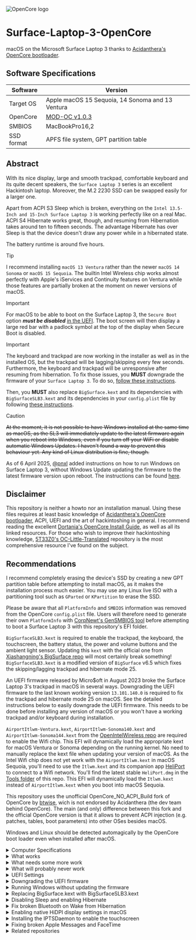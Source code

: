 ![OpenCore logo](https://github.com/acidanthera/OpenCorePkg/raw/master/Docs/Logos/OpenCore_with_text_Small.png)

# Surface-Laptop-3-OpenCore
macOS on the Microsoft Surface Laptop 3 thanks to [Acidanthera's OpenCore bootloader](https://github.com/acidanthera/OpenCorePkg).
  
## Software Specifications
| Software         | Version                            |
| ---------------- | ---------------------------------- |
| Target OS        | Apple macOS 15 Sequoia, 14 Sonoma and 13 Ventura |
| OpenCore         | [MOD-OC v1.0.3](https://github.com/wjz304/OpenCore_NO_ACPI_Build/releases/download/1.0.3_20b758b/OpenCore-Mod-1.0.3-RELEASE.zip) |
| SMBIOS           | MacBookPro16,2 |
| SSD format       | APFS file system, GPT partition table |

## Abstract
With its nice display, large and smooth trackpad, comfortable keyboard and its quite decent speakers, the `Surface Laptop 3` series is an excellent Hackintosh laptop. Moreover, the M.2 2230 SSD can be swapped easily for a larger one.

Apart from ACPI S3 Sleep which is broken, everything on the `Intel 13.5-Inch and 15-Inch Surface Laptop 3` is working perfectly like on a real Mac. ACPI S4 Hibernate works great, though, and resuming from Hibernation takes around ten to fifteen seconds. The advantage Hibernate has over Sleep is that the device doesn't draw any power while in a hibernated state.

The battery runtime is around five hours.

> [!TIP]
> I recommend installing `macOS 13 Ventura` rather than the newer `macOS 14 Sonoma` or `macOS 15 Sequoia`. The builtin Intel Wireless chip works almost perfectly with Apple's iServices and Continuity features on Ventura while those features are partially broken at the moment on newer versions of macOS.

> [!IMPORTANT]
> For macOS to be able to boot on the Surface Laptop 3, the `Secure Boot` option _**must be disabled**_ [in the UEFI](https://github.com/jlempen/Surface-Laptop-3-OpenCore/blob/main/README.md#uefi-settings). The boot screen will then display a large red bar with a padlock symbol at the top of the display when Secure Boot is disabled.

> [!IMPORTANT]
> The keyboard and trackpad are now working in the installer as well as in the installed OS, but the trackpad will be lagging/skipping every few seconds. Furthermore, the keyboard and trackpad will be unresponsive after resuming from hibernation. To fix those issues, you **MUST** downgrade the firmware of your `Surface Laptop 3`. To do so, [follow these instructions](https://github.com/jlempen/Surface-Laptop-3-OpenCore?tab=readme-ov-file#downgrading-the-uefi-firmware).
>
> Then, you **MUST** also replace `BigSurface.kext` and its dependencies with `BigSurfaceSLB3.kext` and its dependencies in your `config.plist` file by following [these instructions](https://github.com/jlempen/Surface-Laptop-3-OpenCore/blob/main/README.md#replacing-bigsurfacekext-with-bigsurfaceslb3kext).

> [!CAUTION]
> ~~At the moment, it is not possible to have Windows installed at the same time as macOS, as the SL3 will immediately update to the latest firmware again when you reboot into Windows, even if you turn off your WiFi or disable automatic Windows Updates. I haven't found a way to prevent this behaviour yet. Any kind of Linux distribution is fine, though.~~
> 
> As of 6 April 2025, [@pnxl](https://github.com/pnxl) added instructions on how to run Windows on Surface Laptop 3, without Windows Update updating the firmware to the latest firmware version upon reboot. The instructions can be found [here](https://github.com/jlempen/Surface-Laptop-3-OpenCore/blob/main/README.md#running-windows-without-updating-the-firmware).

## Disclaimer
This repository is neither a howto nor an installation manual. Using these files requires at least basic knowledge of [Acidanthera's OpenCore bootloader](https://github.com/acidanthera/OpenCorePkg), ACPI, UEFI and the art of hackintoshing in general. I recommend reading the excellent [Dortania's OpenCore Install Guide](https://dortania.github.io/OpenCore-Install-Guide), as well as all its linked resources. For those who wish to improve their hackintoshing knowledge, [5T33Z0's OC-Little-Translated](https://github.com/5T33Z0/OC-Little-Translated) repository is the most comprehensive resource I've found on the subject.

## Recommendations
I recommend completely erasing the device's SSD by creating a new GPT partition table before attempting to install macOS, as it makes the installation process much easier. You may use any Linux live ISO with a partitioning tool such as `GParted` or `KPartition` to erase the SSD.

Please be aware that all `PlatformInfo` and `SMBIOS` information was removed from the OpenCore `config.plist` file. Users will therefore need to generate their own `PlatformInfo` with [CorpNewt's GenSMBIOS tool](https://github.com/corpnewt/GenSMBIOS) before attempting to boot a Surface Laptop 3 with this repository's EFI folder.

`BigSurfaceSLB3.kext` is required to enable the trackpad, the keyboard, the touchscreen, the battery status, the power and volume buttons and the ambient light sensor. Updating this `kext` with the official one from [Xiashangning's BigSurface repo](https://github.com/Xiashangning/BigSurface) will most certainly break something! `BigSurfaceSLB3.kext` is a modified version of `BigSurface` v6.5 which fixes the skipping/lagging trackpad and hibernate mode 25.

An UEFI firmware released by Micro$oft in August 2023 broke the Surface Laptop 3's trackpad in macOS in several ways. Downgrading the UEFI firmware to the last known working version `13.101.140.0` is required to fix the trackpad and hibernate mode 25 on macOS. See the detailed instructions below to easily downgrade the UEFI firmware. This needs to be done before installing any version of macOS or you won't have a working trackpad and/or keyboard during installation.

`AirportItlwm-Ventura.kext`, `AirportItlwm-Sonoma140.kext` and `AirportItlwm-Sonoma144.kext` from the [OpenIntelWireless repo](https://github.com/OpenIntelWireless/itlwm) are required to enable the Wifi chip. This EFI will dynamically load the appropriate kext for macOS Ventura or Sonoma depending on the running kernel. No need to manually replace the kext file when updating your version of macOS. As the Intel Wifi chip does not yet work with the `AirportItlwm.kext` in macOS Sequoia, you'll need to use the `Itlwm.kext` and its companion app [HeliPort](https://github.com/OpenIntelWireless/HeliPort/releases) to connect to a Wifi network. You'll find the latest stable `HeliPort.dmg` in the [Tools folder](https://github.com/jlempen/Surface-Laptop-3-OpenCore/blob/main/Tools/HeliPort.dmg) of this repo. This EFI will dynamically load the `Itlwm.kext` instead of `AirportItlwm.kext` when you boot into macOS Sequoia.

This repository uses the unofficial OpenCore_NO_ACPI_Build fork of OpenCore by [btwise](https://gitee.com/btwise/OpenCore_NO_ACPI), wich is not endorsed by Acidanthera (the dev team behind OpenCore). The main (and only) difference between this fork and the official OpenCore version is that it allows to prevent ACPI injection (e.g. patches, tables, boot parameters) into other OSes besides macOS.

Windows and Linux should be detected automagically by the OpenCore boot loader even when installed after macOS.

<details>
  <summary>Computer Specifications</summary>
  
## Computer Specifications
| Device           | Hardware                           |
| ---------------- | ---------------------------------- |
| CPU              | Intel Core i7-1065G7 or Intel Core i5-1035G7 |
| iGPU             | Intel Iris Plus Graphics |
| Audio            | Realtek ALC274 |
| RAM              | 8 or 16 GB RAM |
| Wifi + Bluetooth | Wifi6 AX200, Bluetooth 5.0 |
| Storage          | Kioxia/Toshiba/SK Hynix PCIe NVMe 2230 SSD |
| USB Type-C 3.1 Gen 1 | Supports Power Delivery and DisplayPort |
| Camera | 720p |
| IR camera | Intel(R) AVStream Camera 2500, ISP Interface |
| Keyboard / Trackpad | |
| Display | 13.50 inch 3:2, 2256 x 1504 pixel or 15 inch 3:2, 2496 x 1664 pixel 201 PPI |
| Touchscreen | 10-point capacitive |
| Battery | |
| Ambient light sensor | |
</details>

<details>
  <summary>What works</summary>
  
## What works
- [x] CPU power management
- [x] CPU SpeedStep
- [x] iGPU with full acceleration
- [x] SSD drive
- [x] USB-C port
- [x] USB-A port
- [x] WLAN
- [x] Bluetooth
- [x] 720p camera
- [x] Internal speakers, microphone and Combojack
- [x] Power, volume up and volume down buttons
- [x] Keyboard with working brightness, volume and mute keys, working caps lock light
- [x] Trackpad with native multi-touch gestures
- [x] Touchscreen
- [x] Surface Pen
- [x] Ambient light sensor
- [x] Battery percentage and cycle count
- [x] Hibernation (hibernatemode 25) - the device successfully wakes up from hibernation mode
- [x] USB Type-C to HDMI
- [x] USB Type-C to USB3 & USB2
- [x] USB Type-C Power Delivery
</details>

<details>
  <summary>What needs some more work</summary>
  
## What needs some more work
- [ ] Sleep (hibernatemode 3) - the device only turns off the display without sleeping
- [ ] On macOS Sequoia, the user needs to close and open the lid again to wake up the display after hibernation
</details>

<details>
  <summary>What will probably never work</summary>
  
## What will probably never work
- [ ] IR camera (Windows Hello)
</details>

<details>
  <summary>UEFI Settings</summary>
  
## UEFI Settings
To enter the UEFI Settings, power on your Surface Laptop 3 and hold the `Volume Up Button` as soon as the Surface Logo is displayed on the screen.

The `Secure Boot` setting ***must be disabled to boot macOS***. I also recommend moving `USB Storage` to the top of the boot configuration list, which makes booting from an USB stick much easier.

| Security | |
| -------- | ----- |
| Secure Boot | Disabled |

| Boot configuration | |
| -------- | ----- |
| USB Storage | Move the item to the top of the list |
</details>

<details>
  <summary>Downgrading the UEFI firmware</summary>

## Downgrading the UEFI firmware
In order to fix the skipping/lagging trackpad in macOS and make the trackpad and keyboard work after hibernation, you must downgrade your UEFI firmware to the last known working version `13.101.140.0`.

1. Boot with a Linux Live USB stick, preferably a Debian, Arch or Fedora based distribution (I use the Arch-based Manjaro).
2. Download and unzip the compressed firmware archive [SurfaceLaptop3_FW_13.101.140.0.zip](https://github.com/jlempen/Surface-Laptop-3-OpenCore/blob/main/UEFI%20Firmware/SurfaceLaptop3_FW_13.101.140.0.zip) from this repository.
3. Add the line `OnlyTrusted=false` to the `/etc/fwupd/daemon.conf` config file. On some Linux distros such as Arch, endeavourOS and Manjaro, the config file to change is `/etc/fwupd/fwupd.conf`:
```
sudo nano /etc/fwupd/daemon.conf
```
or
```
sudo nano /etc/fwupd/fwupd.conf
```
4. Open a terminal and navigate to the folder where you extracted the firmware files.
5. Connect your Surface device to a power supply.
6. Copy the following lines and paste them into the terminal:
```
for f in *; do 
  sudo fwupdmgr install --allow-older --allow-reinstall --no-reboot-check "$f"
done
```
7. Close the terminal and reboot into Linux once more.

For some firmware files, the `fwupdmgr` tool may complain that it is unable to find a matching device. This is normal, as not all Surface Laptop 3 models use the exact same hardware, thus the compressed firmware archive contains all the required files for all models.

The Surface Laptop 3 will reboot and downgrade all UEFI firmwares at once, which takes around 5 to 10 minutes. You'll see progress bars with different colours depending on which type of firmware is being flashed.
Once the process is done, your laptop will restart a few times and seem to hang on the Surface logo for 20 or 30 seconds each time, this is normal. Then it will restart for good to your OpenCore picker.

Now restart while holding the F4/Volume Up key to check the firmware version in the UEFI. In the Firmware section, `System UEFI` should now show `13.101.140`.

Reboot and you're done.

~~If you are using Windows on the laptop, you'll have to find a way to prevent Windows Update from automatically updating the firmware to the latest firmware version again on the next reboot into Windows! I haven't found a way to prevent this yet. Any kind of Linux distribution is fine, though.~~

As of 6 April 2025, [@pnxl](https://github.com/pnxl) added instructions on how to run Windows on Surface Laptop 3, without Windows Update updating the firmware to the latest firmware version upon reboot. The instructions can be found [here](https://github.com/jlempen/Surface-Laptop-3-OpenCore/blob/main/README.md#running-windows-without-updating-the-firmware).
</details>

<details>
  <summary>Running Windows without updating the firmware</summary>
  
## Running Windows without updating the firmware
Since Windows 7 (and Server 2008), Microsoft has added a way for system administrators to prevent the installation of device drivers for specific devices via a hardware ID block list. We can take advantage of this to prevent any firmware updates to the Surface UEFI firmware.

First, you'll have to install Windows with the Surface recovery (as the Windows installer DOES NOT include the drivers to communicate with the Surface Aggregator Module which handles HID devices, oddly enough)

Once you have Windows up and running, you'll want to install the last known working version of the drivers. Download [SurfaceLaptop3_Win10_19041_22.011.9779.0.msi](https://drive.google.com/file/d/1UfafCWYVMuY5J_2tNFkMs9-fSAdw-RYQ/view?usp=sharing) from this Google Drive mirror. If you haven't downgraded your firmware, this will do that for you too.

After complete, follow the instructions to block device driver installation for the Surface UEFI firmware.

1. Open the Registry Editor, and navigate to `HKEY_LOCAL_MACHINE\SOFTWARE\Policies\Microsoft\Windows`
2. Make a new key, named `DeviceInstall`
3. Under that key, make another new key named `Restrictions`
4. Under the `Restrictions` key, make a DWORD Value named `DenyDeviceIDs` and `DenyDeviceIDsRetroactive`. Set both values to 1.
5. Create a new key under `Restrictions`, named `DenyDeviceIDs`.
6. You should end up with something like this.
![Registry Editor showing DWORD values under Restrictions key](https://github.com/user-attachments/assets/038f12c7-022b-47c9-93fe-1b01a3d44bcd)

We're not done just yet - let's continue.
1. Open Device Manager, and locate, then expand the Firmware section.
2. You'll see a bunch of different firmware modules for the components on your Surface.
3. Right-click on one, and click on Properties.
4. Click on the details tab, and select Hardware IDs from the dropdown.
5. Right-click the top-most Hardware ID, and paste it in a text editor, temporarily.

Repeat for all the remaining firmware modules. You should end up with something like this.
![All Hardware IDs listed in a text document](https://github.com/user-attachments/assets/02877452-26b4-4c8a-a01c-d8e0f82c81a6)

We're still not done! Hang in there.
1. Go back to the Registry Editor, and go to the `DenyDeviceIDs` key we made.
2. Create a new String Value, and name it `1`.
3. Set the value to the first Hardware ID you copied.

Rinse and repeat for the rest of the Hardware IDs you copied. Increment the names of the string values as you go. (Name 1 for the first, 2 for the second, and so on)

> Pro tip!
> If you need to make lots of String Values, you'll find that it gets cumbersome to do (especially on a trackpad). You can use the following keyboard sequence to create String Values much faster: [Alt], [E], [N], [S], [number].

In the end, you'll have something similar to this.
![Registry Editor showing all Hardware IDs added to DenyDevicesIDs key](https://github.com/user-attachments/assets/76259a01-6a53-4416-b249-14190c45fe92)

Restart your computer to apply the changes.
</details>

<details>
  <summary>Replacing BigSurface.kext with BigSurfaceSLB3.kext</summary>
  
## Replacing BigSurface.kext with BigSurfaceSLB3.kext
Additionally, to fix the skipping/lagging trackpad in macOS and make the trackpad and keyboard work after hibernation, you also have to replace the official `BigSurface.kext` with the `BigSurfaceSLB3.kext`. 

In the `Kernel` -> `Add` section of your `config.plist` file, disable or delete the following kexts:
```
BigSurface.kext/Contents/PlugIns/VoodooGPIO.kext
BigSurface.kext/Contents/PlugIns/VoodooSerial.kext
BigSurface.kext/Contents/PlugIns/VoodooInput.kext
BigSurface.kext
BigSurface.kext/Contents/PlugIns/BigSurfaceHIDDriver.kext
```
Then enable the following kexts:
```
BigSurfaceSLB3.kext/Contents/PlugIns/VoodooGPIO.kext
BigSurfaceSLB3.kext/Contents/PlugIns/VoodooSerial.kext
BigSurfaceSLB3.kext/Contents/PlugIns/VoodooInput.kext
BigSurfaceSLB3.kext
BigSurfaceSLB3.kext/Contents/PlugIns/BigSurfaceHIDDriver.kext
```
Save your `config.plist` file and reboot. Your trackpad should now be buttery smooth before and after resuming from hibernation. The keyboard will now also work after resuming from hibernation.
</details>

<details>
  <summary>Disabling Sleep and enabling Hibernate</summary>
  
## Disabling Sleep and enabling Hibernate
As we still haven't found a solution for the Sleep/Wake issues on the Surface Laptop 3, disable Sleep altogether and use Hibernate for now. Open the `Terminal` and enter the following commands, then reboot for the changes to take effect:
```
sudo pmset restoredefaults
sudo pmset -a hibernatemode 25
```
If for whatever reason Hibernate is not working on your system, you should reset the `Power Management` settings and rebuild the `sleepimage` file. To do so, open the `Terminal` and enter the following commands, then reboot for the changes to take effect:
```
sudo rm /Library/Preferences/com.apple.PowerManagement*
sudo rm /var/vm/sleepimage
sudo pmset hibernatefile /var/vm/sleepimage
```
Once you are back in macOS, disable Sleep and enable Hibernate again, then reboot:
```
sudo pmset restoredefaults
sudo pmset -a hibernatemode 25
```

It's also a good idea to reset the NVRAM before rebooting into macOS. To do so, press the space bar in the OpenCore picker and use the arrow keys to select `Reset NVRAM`.

Keep in mind that once the Surface Laptop 3 hibernates, you need to let it hibernate for a couple of minutes before waking it up. Failing to do so will disrupt hibernation and the device will hang. You'll have to turn it off forcefully by pressing on the power button for 10 seconds. Sometimes you even need to press the power button for up to 20 seconds to restart the laptop.
</details>

<details>
  <summary>Fix broken Bluetooth on Wake from Hibernation</summary>
  
## Fix broken Bluetooth on Wake from Hibernation
After the device wakes up from Hibernation, Bluetooth may be broken / unable to connect.

A very simple fix for this issue is to [download and install Bluesnooze](https://github.com/odlp/bluesnooze). Launch the app, enable `Launch at login` and you're done!
</details>

<details>
  <summary>Enabling native HiDPI display settings in macOS</summary>
  
## Enabling native HiDPI display settings in macOS
On the installed macOS system, the default display resolution is less than ideal. To enable native HiDPI settings in the Display Preferences of macOS, download and run the [one-key-hidpi](https://github.com/jlempen/one-key-hidpi) script and select the option `(7) Manual input resolution`, then copy and paste the resolutions below into the terminal, press Enter and reboot for the changes to take effect. This will give you five sane preset resolutions for your Surface Laptop 3.

For the 13.5-Inch Surface Laptop 3:
```
2254x1504 1920x1280 1600x1066 1344x896 1280x854 1128x752
```

For the 15-Inch Surface Laptop 3:
```
2496x1664 2250x1500 2048x1366 1920x1280 1600x1066 1344x896 1280x854 1248x832
```

You may also download and install [BetterDisplay](https://github.com/waydabber/BetterDisplay) to change and manage the display resolutions on the Surface Laptop 3.
</details>

<details>
  <summary>Installing the IPTSDaemon to enable the touchscreen</summary>
  
## Installing the IPTSDaemon to enable the touchscreen
The [IPTSDaemon](https://github.com/Xiashangning/IPTSDaemon) is a tool made by the author of BigSurface [Xiashangning](https://github.com/Xiashangning). It enables the touchscreen on Surface devices running macOS.

1. Download the [IPTSDaemon](https://github.com/jlempen/Surface-Book-3-OpenCore/blob/main/Tools/IPTSDaemon.zip)
2. Unzip the downloaded file
3. Open a `Terminal` and navigate to the `IPTSDaemon` folder:
```
cd /Downloads/IPTSDaemon/IPTSDaemon
```
4. Run the `install_daemon.sh` file:
```
sudo bash install_daemon.sh
```
5. Enter your password to install the daemon

Now you'll see a nasty popup window:

![Nasty popup window](https://github.com/user-attachments/assets/eacbfe79-04a4-4bd8-b851-ba83cd55e9b6)

This is actually macOS's way of telling you that Apple considers that the software is from an untrusted source because it is unsigned. But it's actually very easy to tell it to open the file anyway.

Click on the "Show in Finder" button of this popup window, then right-click on the `libinih.0.dylib` file and select the first option, "Open". Nothing will happen, but the annoying popup window will not show anymore for this file. Now repeat the same procedure for the `libfmt.9.dylib` file and you're done.

Perhaps you'll need to repeat this a few times, as the popup window appearing for one file will block the "Open" popup window for the other file and vice versa. Basically, once there's no warning popup appearing anymore, both files were registered and started.

You may now verify that the multitouch gestures are working on your touchscreen by playing around with the standard macOS multitouch gestures you're used to on your trackpad, but the same gestures now work on the touchscreen as well :-)

These instructions are confirmed working on SL3 and SB3 running macOS Ventura and Sonoma. On macOS Sequoia, the procedure is pretty much similar, but there won't be a "Show in Finder" button in the popup window. To open the dylib files, you'll have to go to the `System Settings` -> `Privacy and Security` -> `Security` section and open the files from there.
</details>

<details>
  <summary>Fixing broken Apple Messages and FaceTime</summary>
  
## Fixing broken Apple Messages and FaceTime
To fix issues with Apple Messages and FaceTime related to the [Intel Wireless driver](https://github.com/OpenIntelWireless/itlwm) on macOS Sonoma, disable all `AirportItlwm-***.kext` entries under `Kernel -> Add` in your `config.plist` file and use the [itlwm_v2.3.0_stable.kext.zip](https://github.com/OpenIntelWireless/itlwm/releases/download/v2.3.0/itlwm_v2.3.0_stable.kext.zip) and its companion app [HeliPort](https://github.com/OpenIntelWireless/HeliPort/releases/download/v1.5.0/HeliPort.dmg) instead.
The latest version 2.3.0 of itlwm.kext is already included in the Kext folder and `config.plist` file.

In addition to the above, to enable `itlwm.kext` under macOS Ventura and macOS Sonoma, you need to delete any text (i.e. `24.0.0` and `24.99.99` respectively) in the `MinKernel` and `MaxKernel` fields under `Kernel -> Add -> itlwm.kext` in your `config.plist` file.
</details>

<details>
  <summary>Related repositories</summary>
  
## Related repositories
* https://github.com/jc-bao/surface-laptop3-ventura
* https://github.com/Xiashangning/BigSurface
* https://github.com/Xiashangning/IPTSDaemon
</details>
